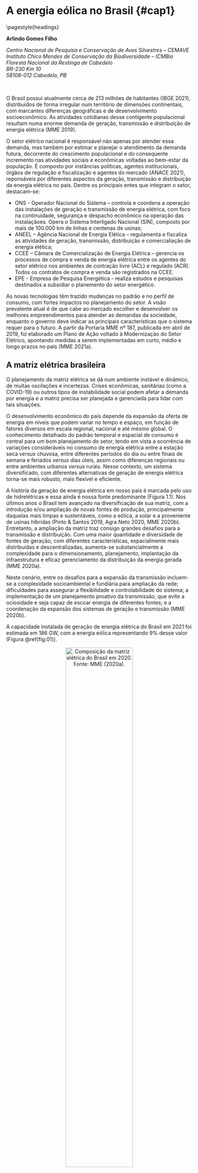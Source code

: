 <style> {
    margin: auto;
}
</style>





<style>
.html-widget {
    margin: auto;
}
</style>

</br>


# A energia eólica no Brasil {#cap1}

\pagestyle{headings}


**Arlindo Gomes Filho**

*Centro Nacional de Pesquisa e Conservação de Aves Silvestres – CEMAVE*  
*Instituto Chico Mendes de Conservação da Biodiversidade – ICMBio*  
*Floresta Nacional da Restinga de Cabedelo*  
*BR-230 Km 10*  
*58108-012 Cabedelo, PB*  

</br>

O Brasil possui atualmente cerca de 213 milhões de habitantes (IBGE 2021), distribuídos de forma irregular num território de dimensões continentais, com marcantes diferenças geográficas e de desenvolvimento socioeconômico. As atividades cotidianas desse contigente populacional resultam numa enorme demanda de geração, transmissão e distribuição de energia elétrica (MME 2019).  

O setor elétrico nacional é responsável não apenas por atender essa demanda, mas também por estimar e planejar o atendimento da demanda futura, decorrente do crescimento populacional e do consequente incremento nas atividades sociais e econômicas voltadas ao bem-estar da população. É composto por instâncias políticas, agentes institucionais, órgãos de regulação e fiscalização e agentes do mercado (ANACE 2021), reponsáveis por diferentes aspectos da geração, transmissão e distribuição da energia elétrica no país. Dentre os principais entes que integram o setor, destacam-se:

* ONS - Operador Nacional do Sistema – controla e coordena a operação das instalações de geração e transmissão de energia elétrica, com foco na continuidade, segurança e despacho econômico na operação das instalaçãoes. Opera o Sistema Interligado Nacional (SIN), composto por mais de 100.000 km de linhas e centenas de usinas;
* ANEEL – Agência Nacional de Energia Elética – regulamenta e fiscaliza as atividades de geração, transmissão, distribuição e comercialiação de energia elética; 
* CCEE – Câmara de Comercialização de Energia Elétrica – gerencia os processos de compra e venda de energia elétrica entre os agentes do setor elétrico nos ambientes de contração livre (ACL) e regulado (ACR). Todos os contratos de compra e venda são registrados na CCEE.
* EPE - Empresa de Pesquisa Energética - realiza estudos e pesquisas destinados a subsidiar o planemento do setor energético.

As novas tecnologias têm trazido mudanças no padrão e no perfil de consumo, com fortes impactos no planejamento do setor. A visão prevalente atual é de que cabe ao mercado escolher e desenvolver os melhores empreendimentos para atender as demandas da sociedade, enquanto o governo deve indicar as principais características que o sistema requer para o futuro. A partir da Portaria MME nº 187, publicada em abril de 2019, foi elaborado um Plano de Ação voltado à Modernização do Setor Elétrico,  apontando medidas a serem implementadas em curto, médio e longo prazos no país (MME 2021a).

## A matriz elétrica brasileira

O planejamento da matriz elétrica se dá num ambiente instável e dinâmico, de muitas oscilações e incertezas. Crises econômicas, sanitárias (como a COVID-19) ou outros tipos de instabilidade social podem afetar a demanda por energia e a matriz precisa ser planejada e gerenciada para lidar com tais situações.  

O desenvolvimento econômico do país depende da expansão da oferta de energia em níveis que podem variar no tempo e espaço, em função de fatores diversos em escala regional, nacional e até mesmo global. O conhecimento detalhado do padrão temporal e espacial de consumo é central para um bom planejamento do setor, tendo em vista a ocorrência de variações consideráveis no consumo de energia elétrica entre a estação seca *versus* chuvosa, entre diferentes períodos do dia ou entre finais de semana e feriados *versus* dias úteis, assim como diferenças regionais ou entre ambientes urbanos *versus* rurais. Nesse contexto, um sistema diversificado, com diferentes alternativas de geração de energia elétrica torna-se mais robusto, mais flexível e eficiente.  

A história da geração de energia elétrica em nosso país é marcada pelo uso de hidrelétricas e essa ainda é nossa fonte predominante (Figura 1.1). Nos últimos anos o Brasil tem avançado na diversificação de sua matriz, com a introdução e/ou ampliação de novas fontes de produção, principalmente daquelas mais limpas e sustentáveis, como a eólica, a solar e a proveniente de usinas híbridas (Pinto & Santos 2019, Agra Neto 2020, MME 2020b). Entretanto, a ampliação da matriz traz consigo grandes desafios para a transmissão e distribuição. Com uma maior quantidade e diversidade de fontes de geração, com diferentes características, espacialmente mais distribuídas e descentralizadas, aumenta-se substancialmente a complexidade para o dimensionamento, planejamento, implantação da infraestrutura e eficaz gerenciamento da distribuição da energia gerada (MME 2020a).  

Neste cenário, entre os desafios para a expansão da transmissão incluem-se a complexidade socioambiental e fundiária para ampliação da rede; dificuldades para assegurar a flexibilidade e controlabilidade do sistema; a implementação de um planejamento proativo da transmissão, que evite a ociosidade e seja capaz de escoar energia de diferentes fontes; e a coordenação da expansão dos sistemas de geração e transmissão (MME 2020b).  

A capacidade instalada de geração de energia elétrica do Brasil em 2021 foi estimada em 186 GW, com a energia eólica representando 9% desse valor (Figura \@ref(fig:01)).

<div class="figure" style="text-align: center">
<img src="imagens/cap01/Figura_1.1.jpg" alt="Composição da matriz elétrica do Brasil em 2020. Fonte: MME (2020a)." width="60%" />
<p class="caption">(\#fig:01)Composição da matriz elétrica do Brasil em 2020. Fonte: MME (2020a).</p>
</div>


## O planejamento do setor elétrico

Reflexões, diretrizes e recomendações voltadas à expansão do setor elétrico podem ser encontradas em algumas análises produzidas no ambiente acadêmico (Gorayeb et al. 2019, Neri et al. 2019, Pinto & Santos 2019, Agra Neto 2020), no setor produtivo (Oliveira et al. 2020) e em diversos documentos elaborados por agências governamentais, a exemplo do Planejamento Integrado de Recursos Energéticos - PIR, dos Planos Nacionais de Energia - PNE e os Planos Decenais de Expansão - PDE (MME 2020a, c).  
 	
O PIR é um estudo elaborado a partir de análises feitas no lado da carga e da geração, combinando as soluções encontradas que geram menores custos econômicos, sociais e ambientais para o país (Morales Udaeta 1997). O PNE avalia tendências na produção e no uso da energia e baliza as estratégias alternativas para expansão da oferta de energia nas próximas décadas. O PDE, elaborado anualmente pela Empresa de Pesquisa Energética (EPE), tem como objetivo indicar as perspectivas, sob a ótica do governo, da expansão do setor de energia no horizonte de 10 anos, numa visão integrada para os diversos recursos energéticos, visando ampliar a confiabilidade, reduzir os custos de produção e mitigar os impactos ambientais (MME 2020c).  

Os dados, informações e diretrizes de todos esses estudos destinam-se a orientar as instâncias governamentais e sociedade civil e a subsidiar as empresas privadas interessadas na tomada de decisão e avaliação quanto à viabilidade de implantação de negócios no setor, assim como quanto à forma de condução desses processos. Alguns desses documentos contemplam diversas fontes, enquanto outros tratam especificamente da energia eólica, a exemplo de estudos alertando para o potencial de conflitos entre esse tipo de geração de energia e aspectos socioambientais (Gorayeb et al. 2019, Neri et al. 2019) e do relatório referente ao potencial de exploração da energia eólica *offshore* no Brasil (MME 2020d).


## O potencial eólico brasileiro

A exploração econômica da energia eólica depende da existência e disponibilidade de áreas com ocorrência de ventos regulares e constantes (velocidade média de 6,0 a 9,5 m/s), usualmente encontrados em áreas mais altas ou em algumas áreas baixas sem barreiras naturais ou artificiais (p.ex.: algumas áreas litorâneas).  

Os principais aspectos relativos ao comportamento do vento considerados na avaliação do potencial eólico de uma dada região são sua intensidade, regularidade, sazonalidade e direção. Para a implantação de um empreendimento eólico, além de padrões gerais em nível regional e nacional, é necessário também analisar os fatores que influenciam o regime dos ventos em nível local, tais como relevo, rugosidade do solo e outros obstáculos (MME 2020a).  

Os estudos de potencial eólico são fundamentais para o planejamento da implantação de empreendimentos eólicos no país. Um dos primeiros atlas do potencial eólico elaborados em escala nacional (Atlas do Potencial Eólico Brasileiro – Amarante et al. 2001) estimou um potencial eólico para o país da ordem de 143,5 GW (Figura \@ref(fig:02)), com as regiões Nordeste (75 GW - 52,3%), Sudeste (29,7 GW - 20,7%) e Sul (22,8 GW - 15,9%) respondendo por 88,8% desse total. O potencial estimado para as regiões Norte e Centro-Oeste foi de 12,8 GW (8,9%) e 3,1 GW (2,2%), respectivamente.




<div class="figure" style="text-align: center">
<img src="imagens/cap01/Figura_1.2.jpg" alt="Distribuição do potencial eólico das regiões do país. Fonte: Amarante et al. (2001)." width="70%" />
<p class="caption">(\#fig:02)Distribuição do potencial eólico das regiões do país. Fonte: Amarante et al. (2001).</p>
</div>


</br>

De modo geral, as melhores áreas para aproveitamento eólico situam-se nas extremidades do sistema elétrico, distantes da geração hidrelétrica (Amarante et al. 2001). A região Nordeste apresenta as melhores condições do Brasil para o aproveitamento desse tipo de energia. Nessa região os regimes dos ventos são muito favoráveis e a vazão dos rios que atendem algumas usinas hidrelétricas é menor justamente quando ocorrem as melhores incidências de vento, demonstrando a complementaridade dessas fontes (MME 2007).  

Uma versão mais recente de atlas de potencial eólico em escala nacional, com informações mais refinadas e modelagens com estimativas para diversas faixas de altura, contemplando inclusive aquelas condizentes com aerogeradores mais modernos (100, 120, 150 e 200 metros), pode ser consultada no sítio eletrônico [Atlas Eólico Brasileiro - Simulações 2013](http://novoatlas.cepel.br/). Além dessas informações em nível macro, diversos estados (SP, ES, BA, RN, CE, RS, PE, PB, AL, MG, PR e RJ) contam com estudos específicos, disponíveis no sítio eletrônico do [Centro de Referências para as Energias Solar e Eólica Sérgio de S. Brito - CRESESB](http://www.cresesb.cepel.br/).


## Cenário da energia eólica no país 

A energia elétrica de origem eólica é gerada por meio de aerogeradores ou turbinas eólicas. Esses equipamentos devem estar distribuídos em locais com abundância de ventos em condições favoráveis, devendo ainda estar ligados a estruturas associadas como subestações e linhas de transmissão, para escoamento da energia produzida.  

Em geral, os aerogeradores são formados pelas serguintes partes:

* Pás: impulsionadas pela força dos ventos, geralmente em conjunto de três que formam ângulo de 120º, com formato aerodinâmico propício para o giro dentro do intervalo de mínimo e máximo de velocidade para a qual foi designada. Podem ser constituídas de plástico (PVC, PU ou PET), madeira balsa ou fibra de vidro.  

* Nacele (ou nave): abriga os componentes eletromecânicos (gerador, transformador, rotor, conversor, refrigerador, dentre outros). Situa-se junto ao eixo da hélice formada pelas pás, no qual a energia mecânica da rotação das pás é convertida em energia elétrica.  

* Torre: sustenta as pás e a nacele a uma altura variável, propícia para o recebimento dos ventos no local. Em geral, são feitas de aço e/ou concreto.


Um parque eólico consiste em um grupo de aerogeradores, distribuídos numa porção de espaço terrestre ou marítimo, gerenciados conjuntamente de forma a otimizar a geração de energia a partir da força dos ventos (transformação da energia cinética do vento em energia elétrica). Vários parques eólicos próximos ou contíguos podem formar um complexo eólico. [Veja aqui](https://www.iberdrola.com/meio-ambiente/como-funcionam-parques-eolicos-onshore) um esquema do funcionamento de um aerogerador no interior de um parque eólico.


### Parques eólicos *onshore*

O primeiro aerogerador do Brasil foi instalado em 1992, em Fernando de Noronha, apenas para fins de pesquisa e, já no final dos anos 90, os primeiros parques eólicos comerciais *onshore* (localizados no continente, em contraposição aos parques *offshore*, situados em ambiente marinho) entraram em funcionamento no país (ANEEL 2003). Os aerogeradores da época eram bem menores que os atuais, com potência inferior a 1 MW (MME 2021). Na primeira metadade dos anos 2000, com apoio do Programa de Incentivo às Fontes Alternativas de Energia Elétrica - PROINFA, novos parques foram implantados. A partir de junho de 2006, a energia eólica gerada por esses parques (cerca de 3500 GWh) passou a ser contabilizada no Sistema Interligado Nacional - SIN.  

Nos anos seguintes, por meio de leilões e projetos do ACL, outros parques foram construídos e entraram em operação, e mais de 14 GW de potência passaram a abastecer o sistema elétrico brasileiro. Ao longo desse período, o avanço tecnológico possibilitou a produção e o uso de aerogeradores maiores, com torres mais altas e maior diâmetro dos rotores, com uma maior potência unitária e consequente aumento da produtividade.  

Em fevereiro de 2021 o Brasil atingiu a marca de 695 parques eólicos e cerca de 8300 aerogeradores distribuídos em seu território, totalizando aproximadamete 18 GW de capacidade instalada, considerando as usinas em pleno funcionamento e aquelas operando em testes autorizados pela ANEEL (CicloVivo 2021).  

A participação da energia eólica na matriz elétrica brasileira saltou de 0,2% em 2002 para 9% em 2019, passando a ser a terceira fonte em capacidade instalada e a segunda dentre as renováveis. Estima-se que até 2029 esse número chegue a 17%, atingindo cerca de 40 GW instalados (MME 2020b, 2021).  

A Figura \@ref(fig:03) apresenta a evolução da geração de energia eólica no Brasil de 2005 a 2020, em termos de potências instalada e acumulada por ano.


<div class="figure" style="text-align: center">
<img src="imagens/cap01/Figura_1.3.jpg" alt="Evolução da geração de energia eólica no Brasil de 2005 a 2020. Fonte: ABEEólica (2021)" width="80%" />
<p class="caption">(\#fig:03)Evolução da geração de energia eólica no Brasil de 2005 a 2020. Fonte: ABEEólica (2021)</p>
</div>

</br>

Uma vez que as condições de vento e, consequentemente, o potencial eólico variam nas diferentes regiões do país, a distribuição espacial dos empreeendimentos eólicos tenderá a se correlacionar positivamente com o potencial eólico. Desta forma, apesar de atualmente os parques eólicos estarem distribuídos em 12 estados, há uma concentração de empreendimentos na regiões Nordeste e Sul, duas regiões com condições de vento bastante favoráveis à exploração comercial (Figura \@ref(fig:04)).  

</br>


<div class="figure" style="text-align: center">
<img src="imagens/cap01/Figura_1.4.jpg" alt="Distribuição de parques eólicos (círculos laranjas) em atividade e planejados no território brasileiro. Notar o adensamento de empreendimentos nas regiões Nordeste e Sul, nos biomas Caatinga, Pampa e Mata Atlântica. Fonte: https://sigel.aneel.gov.br/" width="70%" />
<p class="caption">(\#fig:04)Distribuição de parques eólicos (círculos laranjas) em atividade e planejados no território brasileiro. Notar o adensamento de empreendimentos nas regiões Nordeste e Sul, nos biomas Caatinga, Pampa e Mata Atlântica. Fonte: https://sigel.aneel.gov.br/</p>
</div>


</br>

Além do mapeamento do potencial eólico, nos últimos anos [Mapas de Sensibilidade](https://migratorysoaringbirds.birdlife.org/en/sensitivity-map#gsc.tab=0) (Bright et al. 2008, McGuines et al. 2015, Morkūnė et al. 2020) ou ferramentas análogas (Neri et al. 2019) passaram a ser também empregados para subsidiar as tomadas de decisão acerca da localização e viabiliade de implantação desse tipo de empreendimento. O uso de tais ferramentas e abordagens possibilita que diferentes interesses da sociedade sejam considerados no momento de planejamento, favorecendo a identificação prévia de conflitos e a busca da adoção de medidas voltadas a compatibilizar diferentes visões sobre os usos a serem dados a uma determinada porção do território.  

Atualmente, dentre os diversos estados que contam com empreendimentos eólicos, destacam-se o Rio Grande do Norte e a Bahia, com potência instalada na faixa do 5000 MW (Figura \@ref(fig:05)). Um segundo bloco importante é composto por estados com potência instalada de cerca de 2000-2500 MW (Piauí, Ceará e Rio Grande do Sul). Por fim, temos os estados com potência instalada de até 1000 MW (Pernambuco, Maranhão, Santa Catarina, Paraíba, Sergipe, Rio de Janeiro e Paraná).  

</br>

<div class="figure" style="text-align: center">
<img src="imagens/cap01/Figura_1.5.jpg" alt="Distribuição da potência instalada de geração de energia eólica por estado. Rio Grande do Norte e Bahia se destacam, com potência instalada na faixa dos 5000 MW. Fonte: ABEEólica (2021)" width="80%" />
<p class="caption">(\#fig:05)Distribuição da potência instalada de geração de energia eólica por estado. Rio Grande do Norte e Bahia se destacam, com potência instalada na faixa dos 5000 MW. Fonte: ABEEólica (2021)</p>
</div>


</br>

Considerando o número total de parques eólicos construídos, a Bahia já superou o Rio Grande do Norte (Figura \@ref(fig:06)). Os dois estados juntos somam quase 50% do total de parques eólicos instalados no país.  


O *ranking* também se altera no segundo bloco, com Ceará superando o Rio Grande do Sul e Piauí, em relação ao número total de parques instalados. Tais diferenças provavelmente estão relacionadas a variações nas tecnologias utilizadas em função da época de construção dos parques. Parques mais novos e mais modernos tendem a ser mais produtivos, de forma que um menor número de parques mais novos ou mesmo parques com um menor número de torres, podem, em determinadas condições, ser mais produtivos e gerar mais energia do que parques utilizando tecnologias mais antigas.


</br>


<div class="figure" style="text-align: center">
<img src="imagens/cap01/Figura_1.6_1.jpg" alt="Número de parques eólicos instalados por estado. Bahia e Rio Grande do Norte se destacam, com valores superiores a 150 parques. Fonte: ABEEólica (2021)" width="80%" />
<p class="caption">(\#fig:06)Número de parques eólicos instalados por estado. Bahia e Rio Grande do Norte se destacam, com valores superiores a 150 parques. Fonte: ABEEólica (2021)</p>
</div>


</br>


### Parques eólicos *offshore*

Atualmente o Brasil ainda não possui empreendimentos eólicos *offshore* em funcionamento. O primeiro [Termo de Referência (TR) padrão para Estudos de Impacto Ambiental e Relatório de Impacto Ambiental (EIA/RIMA) de empreendimentos eólicos em ambiente marinho](https://www.ibama.gov.br/phocadownload/licenciamento/publicacoes/2020-11-TR_CEM.pdf) foi lançado pelo Instituto Brasileiro do Meio Ambiente e dos Recursos Naturais (Ibama) em novembro de 2020. Este órgão licenciador federal conta, atualmente, com 45 processos referentes a projetos de empreendimentos eólicos *offshore* em diferentes fases de licenciamento na costa das regiões Nordeste (20), Sudeste (13) e Sul (12), contemplando a instalação de  7284 novos aerogeradores e um potencial de geração de 106,4 GW (M. Lauxen, com. pess. 2022).  
 	
O mapeamento preliminar do potencial eólico *offshore* para as águas jurisdicionais brasileiras identificou áreas com ventos superiores a 7 m/s, abrindo novas perspectivas para a possível exploração desse recurso energético (MME 2020b). O potencial do país para a geração de energia eólica *offshore* é muito grande, da ordem 700 GW em locais com profundidade de até 50 m (MME 2020d). Azevedo et al. (2020) estimaram um potencial eólico *offshore* ainda maior para a costa brasileira, de cerca de 3 TW e aproximadamente 15000 TWh de produção média anual de eletricidade. Segundo esses autores, tais valores equivalem a cerca de 20 vezes a capacidade elétrica atualmente instalada no Brasil.  

Algumas vantagens usualmente associadas à exploração da energia eólica *offshore* incluem: as boas condições de vento, que no ambiente marinho costumam resultar em fatores de capacidade (eficiência) mais elevados; a maior proximidade dos centros de carga (consumo), uma vez que cerca de 80% da população do país encontra-se nos grandes centros urbanos, localizados na região costeira; um menor impacto paisagístico, visto que os aerogeradores costumam ser localizados a uma certa distância da costa; um menor número de restrições e conflitos (quando se compara à modalidade *onshore*) (MME 2020d).  

Entretanto, o custo de exploração desse tipo de energia no Brasil é muito elevado quando comparado ao de outros países, em razão do alto custo de capital e dos desafios logísticos (Bosch et al. 2019). Informações mais refinadas sobre os potenciais de geração estimados são também ainda limitadas, sendo necessário um aprofundamento em relação a questões insuficientemente avaliadas, como usos conflitantes dos espaços marinhos e aspectos ambientais, tecnológicos e normativos.  
Além disso, do ponto de vista operacional, uma vez que esse tipo de exploração tende a utilizar aerogeradores maiores e de maior capacidade nominal, desafios relacionados à logística de instalação e de manutenção, além da conexão para escoamento da energia ao continente e da capacidade de integração com os sistemas de transmissão e distribuição já existentes deverão ser enfrentados (adequação de rodovias e portos para apoio à instalação e manutenção das estruturas de geração e transmissão) (MME 2020c). Por fim, assim como no ambiente *onshore*, as questões relacionadas ao descomissionamento precisam ser também consideradas no planejamento dos empreendimentos *offshore* (MME 2021b).  

Destacamos a importância de que os diferentes aspectos envolvidos na exploração *offshore* sejam considerados de forma integrada e em escalas compatíveis para um planejamento adequado dessa modalidade de empreendimento eólico. Esses aspectos serão tratados de forma específica no capítulo 9 desta publicação.



## O Brasil no cenário mundial

A Dinamarca foi pioneira no uso comercial da energia eólica, ainda na década de 70 (ANEEL 2003), sendo rapidamente seguida por outros países europeus como Holanda, Bélgica, Suécia, Reino Unido e Alemanha. Posteriormente, impulsionados pelo aumento da demanda por energia em razão do crescimento econômico e por crises na oferta de petróleo, países como Estados Unidos, Espanha, Portugal e China também passaram a investir de forma significativa na exploração desse tipo de energia (Oliveira et al. 2020).

O ano de 2020 foi o melhor ano da história para a indústria eólica em termos globais, com um total de 93 GW de nova capacidade instalada (GWEC 2021). O recorde de 2020 deu-se devido ao crescimento acentuado na China e nos Estados Unidos, os dois maiores mercados mundiais de energia eólica que, juntos, foram responsáveis por cerca de 75% da quantidade instalada em 2020. Atualmente, a capacidade instalada mundial soma 743 GW (707 GW - 95% *onshore* e 36 GW - 5% *offshore*), ajudando a evitar a emissão de mais de 1,1 bilhão de toneladas de CO~2~ para a atmosfera (GWEC 2021).  

A Dinamarca foi também o primeiro país a instalar um parque eólico *offshore*, ainda em 1991. Atualmente há cerca de uma centena de parques eólicos *offshore* distribuídos pelo mundo, todos eles no hemisfério Norte (GWEC 2021). Os cerca de 36 GW de capacidade total instalada estão distribuídos, em grande parte, no Reino Unido, Alemanha, China, Dinamarca e Bélgica, enquanto uma parcela menor dessa geração é realizada por um grupo de países com pequena produção.  


O Brasil tem um grande potencial de exploração e, em pouco mais de duas décadas, teve um avanço muito significativo na sua capacidade instalada. Em 2019, o país subiu uma posição no *ranking* e passou a ocupar a 7ª posição no mundo em termos de potência instalada de energia eólica (Figura \@ref(fig:07)). Apesar do bom desempenho, encontra-se ainda bem distante de países também continentais como Estados Unidos e China. Tais países têm uma alta demanda enérgica, seja pelo elevado padrão de consumo de sua população ou pela alta densidade populacional, além de um contínuo crescimento econômico que depende de sua capacidade de geração de energia.

</br>

<div class="figure" style="text-align: center">
<img src="imagens/cap01/Figura_1.7.jpg" alt="Países com maior capacidade de geração de energia eólica. Os valores indicam o potencial instalado em MW. Fonte: GWEC (2021)." width="70%" />
<p class="caption">(\#fig:07)Países com maior capacidade de geração de energia eólica. Os valores indicam o potencial instalado em MW. Fonte: GWEC (2021).</p>
</div>

 

</br>

## Impactos da geração de energia eólica  

Assim como as demais formas de geração de energia, a energia eólica possui diversos aspectos positivos que favorecem e estimulam sua implementação, mas também alguns aspectos negativos e limitações (Gorayeb et al. 2019, Neri et al. 2019), como a irregularidade na geração e o menor controle, que podem, inclusive, comprometer a expansão de sua utilização em algumas situações específicas.

De modo geral, quando comparada às outras fontes de geração (especialmente aos combustíveis fósseis), a energia de origem eólica é considerada uma energia limpa, renovável, segura e inesgotável. Ainda que partes de sua cadeia produtiva não estejam livres da geração de impactos, sua produção em si gera relativamente poucos resíduos e não há emissão de radiações, nem de gases tóxicos ou que contribuam para as mudanças climáticas. As instalações eólicas permitem a continuidade da maior parte das atividades agrícolas e pecuárias, que podem ser desenvolvidas concomitantemente nos locais de exploração e as áreas onde os parques são instalados podem ser recuperadas com relativa facilidade após a vida útil do empreendimento. Os impactos ambientais são menores e os riscos de acidentes com impactos socioambientais significativos são muito baixos. Além disso, a energia produzida é comparativamente mais barata (CCEE 2021) e há potencial de geração de emprego e renda e aquecimento da economia local (Oliveira et al. 2020), especialmente na fase de implantação, ainda que de forma temporária.

Por sua vez, há também evidências de alguns impactos negativos (Dai et al. 2015). Bastante documentados são os impactos sobre a fauna, principalmente morcegos e aves (Choi et al. 2020). Há descrições de impactos sobre a paisagem (poluição visual) e sobre ambientes sensíveis (dunas e montanhas), além de impactos negativos sobre processos de criação ou sobre áreas protegidas já estabelecidas (Neri et al. 2019). Podem ocorrer perda e fragmentação de *habitat*, decorrentes da abertura de vias de acesso e instalação de estruturas associadas (linhas de transmissão e subestações), além de conflitos com moradores locais (pescadores, quilombolas, indígenas) em razão de sobreposição e restrição de usos (acessos para pesca, turismo), além de eventuais problemas de saúde associados à emissão de ruído pelas pás das torres (Gorayeb et al. 2019).

Especificamente no caso de empreendimentos *offshore*, em relação às questões socioambientais destacam-se potenciais conflitos e restrições relacionadas à sobreposição com áreas legalmente protegidas, efeitos na paisagem, impactos sobre atividades de turismo e recreação, conflitos com áreas de pesca tradicional e artesanal, sobreposição com rotas migratórias (mamíferos, aves, répteis), impactos sonoros (especialmente durante a construção) e alteração de campo eletromagnético (Bailey et al. 2014).    

Esse conjunto de impactos, tanto positivos quanto negativos, não é exaustivo, sendo aqui apresentado apenas de forma geral e superficial, com vistas a fornecer uma visão panorâmica de alguns aspectos que devem ser considerados, ponderados e conciliados nas etapas de planejamento e licenciamento ambiental para se assegurar um processo adequado de implantação dos empreendimentos eólicos. Impactos não mencionados poderão se aplicar a casos particulares e uma discussão detalhada sobre aqueles mais conhecidos e recorrentes será apresentada em capítulo específico desse relatório.  

A quantidade e intensidade dos impactos podem ainda ser muito influenciadas pela localização do empreendimento. Analisando a distribuição de parques eólicos instalados até 2018 em 4 estados (Ceará, Rio Grande do Norte, Bahia e Rio Grande do Sul), perfazendo 80% da capacidade total instalada no país, Turkovska et al. (2021) constataram que 50% dos parques encontram-se em áreas com cobertura vegetal nativa, 20% sobre dunas e apenas 30% em áreas antropizadas.

Destacamos, portanto, que cabe a todos os atores envolvidos nos processos de planejamento dos novos parques eólicos procurar otimizar sua qualidade e efetividade adotando medidas que intensifiquem os benefícios e eliminem ou minimizem as perdas para a sociedade, em especial, sobre aqueles elementos da biodiversidade mais sensíveis e grupos sociais mais vulneráveis, e que estejam mais próximos dos locais de geração de energia.


## Perspectivas para o futuro 

Análises de cenários futuros indicam o crescimento de todas as fontes da matriz elétrica brasileira, porém com um crescimento relativo mais acentuado da energia eólica (MME 2020b). Espera-se uma redução da participação das usinas hidrelétricas devido aos desafios socioambientais e econômicos enfrentados por esse tipo de geração, tendo em vista que os recursos hídricos com potencial de uso encontram-se em locais ambientalmente mais frágeis e distantes dos locais de maior consumo. Já a tendência de crescimento do setor de energia eólica deverá ser mantida.  

A energia elétrica de origem eólica é a que tem maior potencial de crescimento nos próximos anos, com vantagens econômicas e ambientais, mas com maiores desafios operacionais por ser uma fonte variável e não controlável.  

Considerando os mapeamentos do potencial eólico do país, tanto em larga escala quanto nos estudos estaduais, há ainda uma ampla capacidade de expansão do setor em médio e longo prazos, ambos *onshore* e *offshore*. O aprimoramento tecnológico e o uso de aerogeradores mais altos e de maior potência, com aumento da produtividade por unidade, deverá favorecer esse crescimento e a exploração desse potencial (Além da Energia 2021). Esse avanço também deverá ser favorecido pela pressão internacional pelo uso de energias mais limpas para redução da emissão de carbono.  

A ABEEólica prevê que a capacidade instalada alcance 28 GW até 2024 (Canal Energia 2021). Estima-se que em 2030 a energia hidrelétrica responderá por 49% da matriz elétrica, ao tempo que a energia eólica responderá por 14% (33 GW) dos 236 GW previstos para a matriz (MME 2020a - Figura \@ref(fig:08)).
 

<div class="figure" style="text-align: center">
<img src="imagens/cap01/Figura_1.8.jpg" alt="Previsão da composição da matriz elétrica do Brasil em 2030. Fonte: MME (2020a)" width="60%" />
<p class="caption">(\#fig:08)Previsão da composição da matriz elétrica do Brasil em 2030. Fonte: MME (2020a)</p>
</div>


</br>

Mesmo com sua redução em termos relativos, a energia de origem hidráulica continuará cumprindo um importante papel em assegurar a estabilidade do sistema, visto haver uma complementariedade sazonal entre essas fontes. Deverá se contar ainda, nesse papel, com a participação das termelétricas, prevendo-se também a modernização de parte dessas usinas para ganho de eficiência. O sistema tenderá a manter uma matriz com fontes predominantemente renováveis, não emissoras de gases de efeito estufa, principalmente devido à ampliação das fontes de energia eólica e solar (MME 2020b).

Há previsão de investimentos para expansão das linhas de transmissão e subestações no sistema para dar suporte ao escoamento da energia gerada por diversas fontes nas diferentes regiões do país, com ênfase nas áreas norte, leste e sul da região Nordeste, além de obras de expansão na região Sul (MME 2020c). Está também prevista uma ampliação de cerca de 30% nas linhas de transmissão num período de 10 anos, passando de 154 mil km em 2019 para 203 mil km em 2029 (implantação de 49 mil km de linhas - MME 2020c).

Em termos regionais/estaduais, há perspectivas de que o estado da Bahia poderá assumir a liderança na produção e comercialização em razão de vantagens competitivas devido a aspectos geográficos, logísticos, maior avanço no dimensionamento da capacidade de fornecimento (produção de Atlas Eólico para o estado), disponibilidade de linhas de transmissão e gestão ágil dos projetos (Agra Neto et al. 2020).

Cabe ressaltar que a expansão observada no Brasil nos últimos anos refere-se ainda somente a projetos *onshore*. No contexto global, regiões *offshore* representam a última fronteira para o desenvolvimento da energia eólica, com aumento expressivo na exploração dessa fonte nessas regiões em alguns países como China e Estados Unidos. O mapeamento preliminar do potencial eólico *offshore* no Brasil indica ser possível um crescimento similar no país, a partir do sucesso das primeiras iniciativas de exploração dessa modalidade (MME 2020b).


### Avanços tecnológicos


Os custos relativos à implantação dos projetos eólicos tendem a se reduzir ao longo do tempo, resultado dos avanços tecnológicos como o aumento da altura das torres, a evolução do material de composição das pás, a ampliação de sua área de varredura e o aumento da potência nominal dos aerogeradores. A altura das torres dos parques eólicos *onshore* tem aumentado progressivamente, atingindo a média de 112 m em 2019 (MME 2020b). Em relação às pás, novos materiais como fibras de carbono ou fibras híbridas de vidro e carbono poderão vir a ser empregadas na confecção dessas estruturas para redução de peso (MME 2020b). A tendência de aumento do tamanho de torres e pás tende a ampliar o fator de capacidade sob determinadas condições de vento. Porém, aerogeradores maiores exigirão adequações e inovações para possibilitar a logística de armazenamento e transporte de suas estruturas (MME 2020b).  

Na modalidade *offshore*, inovações tecnológicas como o uso de fundações flutuantes estão sendo estudadas para permitir o suporte de aerogeradores e a exploração em áreas mais profundas, assim como o uso de aerogeradores maiores, com vistas à redução de custos (MME 2020c). O emprego de de grandes aerogeradores, com diâmetro do rotor médio de 150 m e potência nominal superior a 6 MW, é uma das principais características dos projetos eólicos *offshore* e alguns equipamentos mais modernos podem alcançar até 15 MW (MME 2020b, Além da Energia 2021, Lauxen 2021).  

Os impactos das alterações estruturais ou operacionais decorrentes dos avanços tecnológicos dos parques eólicos sobre aves e morcegos também precisarão ser avaliados. O uso de aerogeradores mais altos e com pás maiores, por exemplo, pode ampliar o impacto sobre algumas espécies e implicar a necessidade de alterações nos protocolos de monitoramento (Choi et al. 2020). Por outro lado, a maior produtividade por unidade pode, em tese, também vir a diminuir o número de aerogeradores por planta, com efeitos na redução tanto do número de torres quanto na extensão do território ocupada, de forma que impactos positivos e negativos podem se contrabalançar. Questões desse tipo precisarão ser identificadas e investigadas.  


### Alguns desafios

O crescimento e a diversificação da matriz elétrica no Brasil, com a significativa ampliação do uso da energia eólica, implicam o enfrentamento e a superação de uma série de desafios. As agências do Sistema Elétrico Nacional precisam se preparar para lidar com uma matriz com grande percentual de geração variável e menor capacidade de controle.  

Nas etapas de planejamento deve-se buscar incorporar nos estudos socioambientais prévios análises integradas que considerem o aumento da complexidade e os impactos cumulativos ou sinérgicos de diversos empreendimentos localizados próximos. Em que pesem as dificuldades metodológicas e de acesso e compartilhamento de dados e informações entre empreendimentos, a consideração desses potenciais efeitos nos estudos exigidos durante o licenciamento ambiental pode contribuir para a identificação de impactos ambientais relevantes e possibilitar a indicação de medidas integradas de controle ou mitigação para projetos implantados numa mesma região. Num país megadiverso como o Brasil, a publicação e o compartilhamento de dados de monitoramento e avaliação dos impactos dos empreendimentos sobre a biodiversidade, em especial sobre aves e morcegos, é de suma importância para aprimorar e assegurar maior qualidade técnica ao processo de ampliação do uso da energia eólica em nosso território.  

A seleção adequada de locais para a instalação de empreendimentos é uma questão central, uma vez que a instalação de parques fora ou com pouca sobreposição com áreas sensíveis em termos socioambientais por si só, sejam elas áreas legalmente protegidas ou não, já reduz significativamente os riscos e os impactos negativos dos parques eólicos. Com base na constatação de que 70% dos parques eólicos instalados no país encontram-se em áreas com vegetação nativa ou dunas, Turkovska et al. (2021) argumentam pela instalação de empreendimentos em áreas já antropizadas, com condições de vento apropriadas. Marinho et al. (2021) apresentam uma reflexão ampla do potencial impacto dos parques eólicos sobre áreas prioritárias para conservação na Caatinga.  

Num cenário ideal, a expansão dessa atividade deveria basear-se no planejamento estratégico em larga escala, em nível de paisagem, empregando bases de dados espaciais com informações robustas de diferentes temas e considerando diferentes interesses e usos potenciais da região considerada. O uso de mapas de sensibilidade e ferramentas análogas é extremamente recomendável como um elemento complementar ou associado aos processos de licenciamento ambiental, e seus benefícios serão tanto maiores quanto antes ele ocorrer nas etapas de planejamento.  

Desafios relacionados à logística, integração entre geração e transmissão/distribuição, normatização de processos e regulamentação de ações de descomissionamento já vêm sendo discutidos em maior ou menor profundidade em documentos de planejamento governamentais (MME 2020b).  

É consenso que a implantação de novos parques eólicos exigirá o aprimoramento da logística de transporte dos equipamentos (tendo em vista a tendência de aumento de seu tamanho e peso). Na modalidade *onshore* os desafios são as estradas e rodovias que, principalmente em áreas rurais e áreas urbanas adensadas, em geral, não apresentam condições apropriadas para o transporte das estruturas desse tipo de empreendimento. Já para a exploração *offshore* existem as limitações da infraestrutura portuária e de navegação, além de eventuais restrições ambientais, de navegação ou de outros usos conflitantes (MME 2020c).  

Outro ponto importante consiste na necessidade de integração do planejamento e ações de expansão da geração eólica com o planejamento e implantação da transmissão. O recurso eólico possui alta variabilidade horária e sua integração em larga escala no SIN implica contínuo redimensionamento da Rede Básica, especialmente na região Nordeste, que é onde se encontra a maior parte do potencial eólico brasileiro (MME 2020b). Os maiores centros de carga estão nas regiões Sul e Sudeste, ampliando a necessidade de ajustes para garantir os intercâmbios elétricos entre os subsistemas. Os impactos socioambientais da ampliação dessas estruturas de escoamento da energia gerada também deverão ser considerados. O avanço tecnológico previsto para os aerogeradores e a possibilidade de desenvolvimento de plantas de geração híbridas eólico-solar e de projetos eólicos *offshore* poderão representar novos desafios para o planejamento da expansão da transmissão (MME 2020b).  

A elaboração ou adequação de normativas para dar suporte e segurança jurídica ao desenvolvimento do setor é também fundamental. Faz-se necessário um arcabouço legal e regulatório que contemple os diferentes aspectos do setor (ambiental, social, comercial etc.). No caso da exploração *offshore*, por exemplo, há lacunas na legislação marítima vigente, que não contempla ainda os efeitos desse tipo de intervenção no ambiente.  

O setor precisará avançar na elaboração e execução de protocolos voltados à repotenciação e descomissionamento dos parques eólicos. Serão necessárias normas para descomissionamento e análise da viabilidade de repotenciação, além de avaliação dos impactos no sistema (atendimento da demanda e flexibilização). Segundo a EPE (MME 2021), até 2030, mais de 50 parques alcançarão a faixa dos 20 anos de operação (vida útil média dos equipamentos desses empreendimentos), representando mais de 600 aerogeradores e de 940 MW de potência. Assim, evidencia-se a importância de se discutir possíveis ações após esse período, sejam elas de manutenção, modernização ou descomissionamento dos parques eólicos instalados (MME 2021).  

Ressaltamos que, nos empreendimentos futuros, dois aspectos devem merecer especial atenção: a) o uso de estudos qualificados e participação de diferentes atores nas etapas de planejamento para definição da localização dos parques, buscando-se evitar ou reduzir sua sobreposição com áreas socioambientalmente sensíveis e b) a implementação de programas de monitoramento de médio ou longo prazos, que considerem os períodos pré e pós-instalação dos parques. Alguns estudos de impactos de curta duração têm mostrado respostas conflitantes, espécie-específicas ou bastante dependentes das particularidades locais, dificultando o estabelecimento de generalizações capazes de orientar adequadamente a tomada de decisão pelas instâncias pertinentes (Shöll & Nopp-Mayr 2021).  

Por fim, entendemos que parte da sociedade já reconhece a importância e necessidade de conciliarmos a expansão do uso da energia eólica e consequente redução da emissão de gases do efeito estufa com a proteção da biodiversidade e seus serviços ambientais (ver Neri et al. 2019, Marinho et al. 2021). Assegurar a transparência e a participação qualificada de  diferentes segmentos nos processos de planejamento e tomada de decisão sobre o tema, considerando de forma equilibrada aspectos econômicos, políticos, ambientais e sociais, poderá transformar conflitos reais ou potenciais em oportunidades. A participação da energia eólica na matriz elétrica brasileira é crescente e bem-vinda, mas seu crescimento no país deve estar baseado num planejamento adequado que otimize seus benefícios a partir da ponderação dos diferentes interesses da sociedade brasileira.

\newpage


## Referências bibliográficas



ABEEólica (Associação Brasileira de Energia Eólica). 2021. Boletim Anual Dados 2020. Disponível em: http://abeeolica.org.br/wp-content/uploads/2021/06/PT_Boletim-Anual-de-Gera%C3%A7%C3%A3o_2020.pdf Acesso em: [14/09/2021].

Agra Neto, J., Queiroz, F.C.B.P., Queiroz, J.V., Lima, N.C., Silva, C.L. 2020. Evolução e perspectivas do setor eólico no Brasil: análise dos principais estados produtores. Revista em Agronegócio e Meio Ambiente 13(4): 1409-1432. https://doi.org/10.17765/2176-9168.2020v13n4p1409-1432

Amarante, O.A.C., Brower, M., Zack, J., Sá, A.L. 2001. Atlas do potencial eólico brasileiro. Disponível em: http://www.cresesb.cepel.br/publicacoes/download/atlas_eolico/Atlas%20do%20Potencial%20Eolico%20Brasileiro.pdf Acesso em: [07/05/2021]. 

ANACE (Associação Nacional dos Consumidores de Energia). 2021. Organização institucional do setor elétrico. Disponível em: http://www.anacebrasil.org.br/energia/setor-eletrico/#1484923187411-e467cd37-ff31 Acesso em: [07/05/2021].

ANEEL (Agência Nacional de Energia Elétrica). 2003. Atlas de energia elétrica do Brasil. Disponível em: http://www2.Aneel.gov.br/aplicacoes/atlas/pdf/06-energia_eolica(3).pdf Acesso em: [07/05/2021].

Azevedo, S.S.P., Pereira Jr, A.O., Silva, N.F., Araújo, R.S.B., Carlos Jr, A.A. 2020. Assessment of Offshore Wind Power Potential along the Brazilian Coast. Energies 13(10): 2557. https://doi.org/10.3390/en13102557

Bailey, H., Brookes, K.L., Thompson, P.M. 2014. Assessing environmental impacts of offshore wind farms: lessons learned and recommendations for the future. Aquatic Biosystems 10(8): 1-13. https://doi.org/10.1186/2046-9063-10-8

Bosch, J., Staffell, I., Hawkes, A.D. 2019. Global levelised cost of electricity from offshore wind. Energy 189: 116357. https://doi.org/10.1016/j.energy.2019.116357  

Bright, J., Langston, R., Bullman, R., Evans, R., Gardner, S., Pearce-higgins, J. 2008. Map of bird sensitivities to wind farms in Scotland: a tool to aid planning and conservation. Biological Conservation 141(9): 2342–2356. https://doi.org/10.1016/j.biocon.2008.06.029

CCEE (Câmara de Comercialização de Energia Elétrica). 2021. Custo final da energia eólica é o mais baixo entre as fontes renováveis. Disponível em: https://www.ccee.org.br/portal/faces/pages_publico/noticias-opiniao/noticias/noticialeitura?contentid=CCEE_656850&_adf.ctrl-state=olewrvrsm_1&_afrLoop=23076559182296#!%40%40%3Fcontentid%3DCCEE_656850%26_afrLoop%3D23076559182296%26_adf.ctrl-state%3Dolewrvrsm_5 Acesso em: [07/05/2021]. 

Choi, D.Y., Wittig, T.W., Kluever, B.M. 2020. An evaluation of bird and bat mortality at wind turbines in the Northeastern United States. PLoS ONE 15(8): e0238034. https://doi.org/10.1371/journal.pone.0238034

Ciclovivo. 2021. Energia eólica começa 2021 em alta no Brasil. Disponível em: https://ciclovivo.com.br/planeta/energia/energia-eolica-comeca-2021-em-alta-no-brasil/ Acesso em: [07/05/2021].  

Dai, K., Bergot, A., Liang, C., Xiang, W.-N., Huang, Z. 2015. Environmental issues associated with wind energy – a review. Renewable Energy 75: 911–921. https://doi.org/10.1016/j.renene.2014.10.074  

Gorayeb, A., Brannstrom, C., Meireles, A.J.A. (org.) 2019. Impactos socioambientais da implantação dos parques de energia eólica no Brasil. Edições UFC. Fortaleza. Disponível em: http://www.observatoriodaenergiaeolica.ufc.br/wp-content/uploads/2019/07/livro_web.pdf Acesso em: [07/05/2021]. 

GWEC (Global Wind Energy Council). 2021. Global Wind Report 2021. Disponível em: https://gwec.net/global-wind-report-2021 Acesso em: [07/05/2021].

IBGE (Instituto Brasileiro de Geografia e Estatística). 2021. População do Brasil. Disponível em https://www.ibge.gov.br/apps/populacao/projecao/box_popclock.php  Acesso em: [07/05/2021].  

McGuinness, S., Muldoon, C., Tierney, N., Cummins, S., Murray, A., Egan, S., Crowe, O. 2015. Bird Sensitivity Mapping for Wind Energy Developments and Associated Infrastructure in the Republic of Ireland. BirdWatch Ireland. Kilcoole. Wicklow. Disponível em: https://tethys.pnnl.gov/sites/default/files/publications/McGuinness-2015.pdf Acesso em: [07/05/2021].

MME (Ministério de Minas e Energia). 2007. Plano Nacional de Energia 2030. Empresa de Pesquisa Energética. Brasília. Disponível em: https://www.epe.gov.br/pt/publicacoes-dados-abertos/publicacoes/Plano-Nacional-de-Energia-PNE-2030 Acesso em: [07/05/2021].

MME (Ministério de Minas e Energia). 2019. Consumo anual de energia elétrica por classe (nacional). Empresa de Pesquisa Energética. Brasília. Disponível em: https://www.epe.gov.br/pt/publicacoes-dados-abertos/publicacoes/consumo-de-energia-eletrica/consumo-anual-de-energia-eletrica-por-classe-(nacional) Acesso em: [07/05/2021].

MME (Ministério de Minas e Energia). 2020a. Plano Decenal de Expansão de Energia 2030. Empresa de Pesquisa Energética. Brasília. Disponível em: https://www.epe.gov.br/pt/publicacoes-dados-abertos/publicacoes/plano-decenal-de-expansao-de-energia-2030 Acesso em: [07/05/2021].

MME (Ministério de Minas e Energia). 2020b. Plano Nacional de Energia 2050. Empresa de Pesquisa Energética. Brasília. Disponível em: https://www.epe.gov.br/pt/publicacoes-dados-abertos/publicacoes/Plano-Nacional-de-Energia-2050 Acesso em: [07/05/2021].

MME (Ministério de Minas e Energia). 2020c. Roadmap Eólica Offshore Brasil: perspectivas e caminhos para a energia eólica marítima. NT-EPE-PR-001/2020-r2. Empresa de Pesquisa Energética. Brasília. Disponível em: https://www.epe.gov.br/sites-pt/publicacoes-dados-abertos/publicacoes/PublicacoesArquivos/publicacao-456/Roadmap_Eolica_Offshore_EPE_versao_R2.pdf Acesso em: [07/05/2021].

MME (Ministério de Minas e Energia). 2020d. Plano Decenal de Expansão de Energia 2029. Empresa de Pesquisa Energética. Brasília. https://www.epe.gov.br/pt/publicacoes-dados-abertos/publicacoes/plano-decenal-de-expansao-de-energia-2029 Acesso em: [07/05/2021].  

MME (Ministério de Minas e Energia). 2021a. Modernização do Setor Elétrico. Disponível em: https://www.gov.br/mme/pt-br/assuntos/secretarias/secretaria-executiva/modernizacao-do-setor-eletrico/gt-modernizacao Acesso em: [10/11/2021].  

MME (Ministério de Minas e Energia). 2021b. Empreendimentos eólicos ao fim da vida útil: situação atual e alternativas futuras. EPE-DEE-NT-012/2021. Empresa de Pesquisa Energética. Brasília. Disponível em: https://www.epe.gov.br/sites-pt/publicacoes-dados-abertos/publicacoes/PublicacoesArquivos/publicacao-563/NT-EPE-DEE-012-2021.pdf Acesso em: [07/05/2021].

Morales Udaeta, M.E. 1997. Planejamento Integrado de Recursos Energéticos – PIR - para o setor elétrico (pensando o desenvolvimento sustentável). Tese de Doutorado. Universidade de São Paulo. São Paulo. Doi:10.11606/T.3.1997.tde-09082001-113018.   

Morkūnė, R., Marčiukaitis, M., Jurkin, V., Gecevičius, G., Morkūnas, J., Raudonikis, L. et al. 2020. Wind energy development and wildlife conservation in Lithuania: A mapping tool for conflict assessment. PLoS ONE 15(1): e0227735. https://doi.org/10.1371/journal.pone.0227735

Neri, M., Jameli, D., Bernard, E., Melo, F.P.L. 2019. Green versus green? Adverting potential conflicts between wind power generation and biodiversity conservation in Brazil. Perspectives in Ecology and Conservation 17(3): 131–135. https://doi.org/10.1016/j.pecon.2019.08.004 

Oliveira, G., Curi, A.Z., Felini, P.S., Ficarelli, T.R.A. 2020. Impactos socioeconômicos e ambientais da geração de energia eólica no Brasil. Relatório. GO Associados. São Paulo. Disponível em: https://epbr.com.br/wp-content/uploads/2021/02/ABEEolica_GO-Associados-V.-Final.pdf Acesso em: [07/05/2021].  

Pinto, R.J., Santos, V.M.L. 2019. Energia eólica no Brasil: evolução, desafios e perspectivas. Journal on Innovation and Sustainability 10(1): 124-142. http://dx.doi.org/10.24212/2179-3565.2019v10i1p124-142.

Schöll, E.M., Nopp-Mayr, U. 2021. Impact of wind power plants on mammalian and avian wildlife species in shrub- and woodlands. Biological Conservation 256: 109037. https://doi.org/10.1016/j.biocon.2021.109037  

Turkovska, O., Castro, G., Klingler, M., Nitsch, F., Regner, P., Soterroni, A. C., Schmidt, J. 2021. Land-use impacts of Brazilian wind power expansion. Environmental Research Letters 16(2): 024010. DOI: 10.13140/RG.2.2.29794.76480

